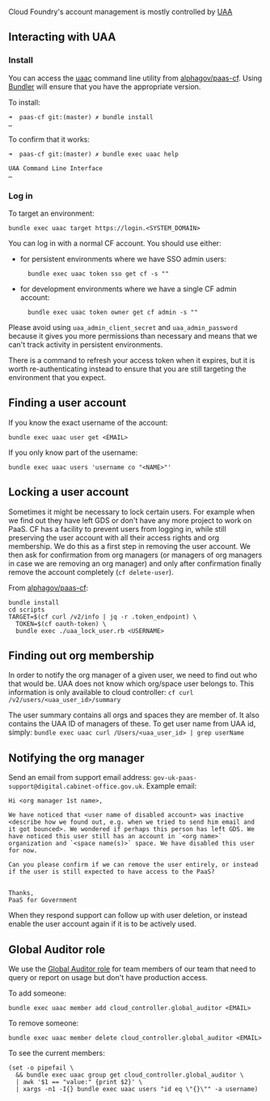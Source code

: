 Cloud Foundry's account management is mostly controlled by [UAA][]

[UAA]: https://github.com/cloudfoundry/uaa

## Interacting with UAA

### Install

You can access the [uaac][] command line utility from
[alphagov/paas-cf][paas-cf]. Using [Bundler][] will ensure that you have the
appropriate version.

[uaac]: https://github.com/cloudfoundry/cf-uaac
[paas-cf]: https://github.com/alphagov/paas-cf
[Bundler]: http://bundler.io/

To install:
```
➜  paas-cf git:(master) ✗ bundle install
…
```

To confirm that it works:
```
➜  paas-cf git:(master) ✗ bundle exec uaac help

UAA Command Line Interface
…
```

### Log in

To target an environment:

    bundle exec uaac target https://login.<SYSTEM_DOMAIN>

You can log in with a normal CF account. You should use either:

- for persistent environments where we have SSO admin users:

        bundle exec uaac token sso get cf -s ""

- for development environments where we have a single CF admin account:

        bundle exec uaac token owner get cf admin -s ""

Please avoid using `uaa_admin_client_secret` and `uaa_admin_password`
because it gives you more permissions than necessary and means that we can't
track activity in persistent environments.

There is a command to refresh your access token when it expires, but it is
worth re-authenticating instead to ensure that you are still targeting the
environment that you expect.

## Finding a user account

If you know the exact username of the account:

    bundle exec uaac user get <EMAIL>

If you only know part of the username:

    bundle exec uaac users 'username co "<NAME>"'

## Locking a user account

Sometimes it might be necessary to lock certain users. For example when we find out they have left GDS or don't have any more project to work on PaaS. CF has a facility to prevent users from logging in, while still preserving the user account with all their access rights and org membership. We do this as a first step in removing the user account. We then ask for confirmation from org managers (or managers of org managers in case we are removing an org manager) and only after confirmation finally remove the account completely (`cf delete-user`).

From [alphagov/paas-cf](https://github.com/alphagov/paas-cf):
```
bundle install
cd scripts
TARGET=$(cf curl /v2/info | jq -r .token_endpoint) \
  TOKEN=$(cf oauth-token) \
  bundle exec ./uaa_lock_user.rb <USERNAME>
```

## Finding out org membership

In order to notify the org manager of a given user, we need to find out who that would be. UAA does not know which org/space user belongs to. This information is only available to cloud controller: `cf curl /v2/users/<uaa_user_id>/summary`

The user summary contains all orgs and spaces they are member of. It also contains the UAA ID of managers of these. To get user name from UAA id, simply: `bundle exec uaac curl /Users/<uaa_user_id> | grep userName`

## Notifying the org manager

Send an email from support email address: `gov-uk-paas-support@digital.cabinet-office.gov.uk`. Example email:

```
Hi <org manager 1st name>,

We have noticed that <user name of disabled account> was inactive <describe how we found out, e.g. when we tried to send him email and it got bounced>. We wondered if perhaps this person has left GDS. We have noticed this user still has an account in `<org name>` organization and `<space name(s)>` space. We have disabled this user for now.

Can you please confirm if we can remove the user entirely, or instead if the user is still expected to have access to the PaaS?


Thanks,
PaaS for Government
```

When they respond support can follow up with user deletion, or instead enable the user account again if it is to be actively used.

## Global Auditor role

We use the [Global Auditor role][] for team members of our team that need to
query or report on usage but don't have production access.

[Global Auditor role]: https://docs.cloudfoundry.org/concepts/roles.html#roles-and-permissions

To add someone:
```
bundle exec uaac member add cloud_controller.global_auditor <EMAIL>
```

To remove someone:
```
bundle exec uaac member delete cloud_controller.global_auditor <EMAIL>
```

To see the current members:
```
(set -o pipefail \
  && bundle exec uaac group get cloud_controller.global_auditor \
  | awk '$1 == "value:" {print $2}' \
  | xargs -n1 -I{} bundle exec uaac users "id eq \"{}\"" -a username)
```
